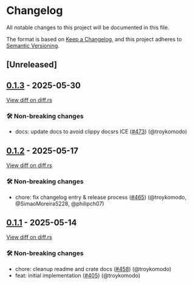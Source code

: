 # Changelog

<!--
This file is automatically generated by our release process.
DO NOT edit it directly.
If you want to add a change log entry for this package,
please create a new file in /changes.d/<pr-number>.toml
Refer to the [README.md](/changes.d/README.md) for more information.
-->

All notable changes to this project will be documented in this file.

The format is based on [Keep a Changelog](https://keepachangelog.com/en/1.0.0/),
and this project adheres to [Semantic Versioning](https://semver.org/spec/v2.0.0.html).

## [Unreleased]

## [0.1.3](https://github.com/ScuffleCloud/scuffle/releases/tag/openapiv3_1-v0.1.3) - 2025-05-30

[View diff on diff.rs](https://diff.rs/openapiv3_1/0.1.2/openapiv3_1/0.1.3/Cargo.toml)

### 🛠️ Non-breaking changes

- docs: update docs to avoid clippy docsrs ICE ([#473](https://github.com/scufflecloud/scuffle/pull/473)) (@troykomodo)

## [0.1.2](https://github.com/ScuffleCloud/scuffle/releases/tag/openapiv3_1-v0.1.2) - 2025-05-17

[View diff on diff.rs](https://diff.rs/openapiv3_1/0.1.1/openapiv3_1/0.1.2/Cargo.toml)

### 🛠️ Non-breaking changes

- chore: fix changelog entry & release process ([#465](https://github.com/scufflecloud/scuffle/pull/465)) (@troykomodo, @SimaoMoreira5228, @philipch07)

## [0.1.1](https://github.com/ScuffleCloud/scuffle/releases/tag/openapiv3_1-v0.1.1) - 2025-05-14

[View diff on diff.rs](https://diff.rs/openapiv3_1/0.1.0/openapiv3_1/0.1.1/Cargo.toml)

### 🛠️ Non-breaking changes

- chore: cleanup readme and crate docs ([#458](https://github.com/scufflecloud/scuffle/pull/458)) (@troykomodo)
- feat: initial implementation ([#405](https://github.com/scufflecloud/scuffle/pull/405)) (@troykomodo)
